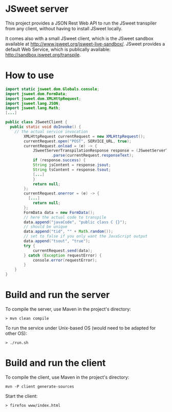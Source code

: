 # JSweet server

This project provides a JSON Rest Web API to run the JSweet transpiler from any client, without having to install JSweet locally.

It comes also with a small JSweet client, which is the JSweet sandbox available at http://www.jsweet.org/jsweet-live-sandbox/. JSweet provides a default Web Service, which is publically available: http://sandbox.jsweet.org/transpile.

# How to use

```java
import static jsweet.dom.Globals.console;
import jsweet.dom.FormData;
import jsweet.dom.XMLHttpRequest;
import jsweet.lang.JSON;
import jsweet.lang.Math;
[...]

public class JSweetClient {
  public static void doInvoke() { 
    // the actual service invocation
		XMLHttpRequest currentRequest = new XMLHttpRequest();
		currentRequest.open("POST", SERVICE_URL, true);
		currentRequest.onload = (e) -> {
			JSweetServerTranspilationResponse response = (JSweetServerTranspilationResponse) JSON
					.parse(currentRequest.responseText);
			if (response.success) {
  			String jsContent = response.jsout;
	  		String tsContent = response.tsout;
  			[...]
			}
			return null;
		};
		currentRequest.onerror = (e) -> {
		  [...]
			return null;
		};
		FormData data = new FormData();
		// here the actual code to transpile
		data.append("javaCode", "public class C {}");
		// should be unique
		data.append("tid", "" + Math.random());
		// set to false if you only want the JavaScript output
		data.append("tsout", "true");
		try {
			currentRequest.send(data);
		} catch (Exception requestError) {
			console.error(requestError);
		}
	}
}
```

# Build and run the server

To compile the server, use Maven in the project's directory:

```
> mvn clean compile
```

To run the service under Unix-based OS (would need to be adapted for other OS):

```
> ./run.sh
```

# Build and run the client

To compile the client, use Maven in the project's directory:

```
mvn -P client generate-sources
```

Start the client:

```
> firefox www/index.html
```
